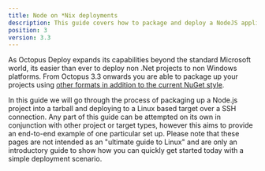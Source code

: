 ```yaml
---
title: Node on *Nix deployments
description: This guide covers how to package and deploy a NodeJS application to a Linux deployment target over a SSH connection.
position: 3
version: 3.3
---
```


As Octopus Deploy expands its capabilities beyond the standard Microsoft world, its easier than ever to deploy non .Net projects to non Windows platforms. From Octopus 3.3 onwards you are able to package up your projects using [other formats in addition to the current NuGet style](/docs/packaging-applications/supported-packages.md).

In this guide we will go through the process of packaging up a Node.js project into a tarball and deploying to a Linux based target over a SSH connection. Any part of this guide can be attempted on its own in conjunction with other project or target types, however this aims to provide an end-to-end example of one particular set up. Please note that these pages are not intended as an "ultimate guide to Linux" and are only an introductory guide to show how you can quickly get started today with a simple deployment scenario.

